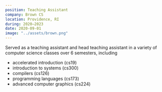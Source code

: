 ```yaml
---
position: Teaching Assistant
company: Brown CS
location: Providence, RI
during: 2020—2023
date: 2020-09-01
image: "../assets/brown.png"
---
```


Served as a teaching assistant and head teaching assistant in a variety of computer science classes over 6 semesters, including
* accelerated introduction (cs19)
* introduction to systems (cs300)
* compilers (cs126)
* programming languages (cs173)
* advanced computer graphics (cs224)
